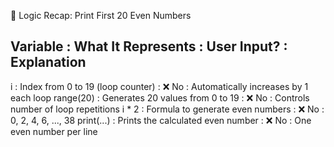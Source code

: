 🧠 Logic Recap: Print First 20 Even Numbers

Variable     : What It Represents                             : User Input? : Explanation
--------------------------------------------------------------------------------------------------
i            : Index from 0 to 19 (loop counter)              : ❌ No        : Automatically increases by 1 each loop
range(20)    : Generates 20 values from 0 to 19               : ❌ No        : Controls number of loop repetitions
i * 2        : Formula to generate even numbers               : ❌ No        : 0, 2, 4, 6, ..., 38
print(...)   : Prints the calculated even number              : ❌ No        : One even number per line
